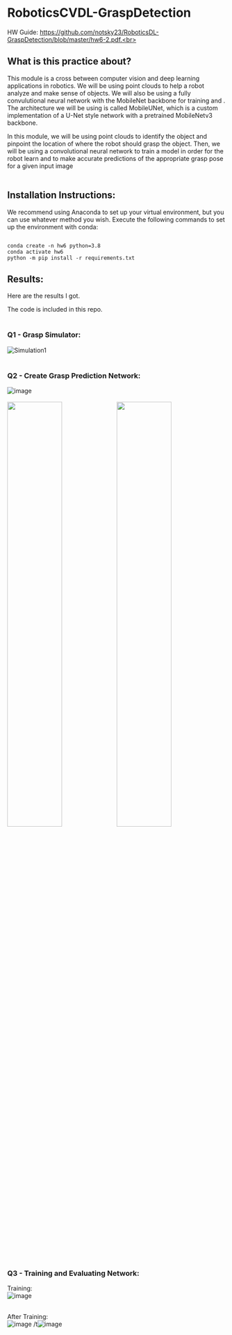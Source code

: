 # RoboticsCVDL-GraspDetection

HW Guide: https://github.com/notsky23/RoboticsDL-GraspDetection/blob/master/hw6-2.pdf.<br><br>

## What is this practice about?<br>

This module is a cross between computer vision and deep learning applications in robotics. We will be using point clouds to help a robot analyze and make sense of objects. We will also be using a fully convulutional neural network with the MobileNet backbone for training and . The architecture we will be using is called MobileUNet, which is a custom implementation of a U-Net style network with a pretrained MobileNetv3 backbone.<br>

In this module, we will be using point clouds to identify the object and pinpoint the location of where the robot should grasp the object. Then, we will be using a convolutional neural network to train a model in order for the robot learn and to make accurate predictions of the appropriate grasp pose for a given input image<br><br>

## Installation Instructions:

We recommend using Anaconda to set up your virtual environment, but you can use whatever method you wish.
Execute the following commands to set up the environment with conda: 
```

conda create -n hw6 python=3.8
conda activate hw6
python -m pip install -r requirements.txt
```

## Results:<br>

Here are the results I got.<br>

The code is included in this repo.<br><br>

### Q1 - Grasp Simulator:<br>

![Simulation1](https://user-images.githubusercontent.com/98131995/236622234-3b492928-a316-4fe9-8dca-d8862dba5e05.gif)<br><br>

### Q2 - Create Grasp Prediction Network:<br>

![image](https://user-images.githubusercontent.com/98131995/236622429-3f2757c6-f76b-4bd8-8edb-ef2f29547c52.png)<br><br>
<img src="https://user-images.githubusercontent.com/98131995/236622581-2d0bee8f-c4af-4674-bf83-ea9230806b92.png" width=50% height=50%><img src="https://user-images.githubusercontent.com/98131995/236622636-4fd863bf-e0bd-4d63-bf1c-f9709d6f5c81.png" width=50% height=50%><br><br>

### Q3 - Training and Evaluating Network:<br>

Training:<br>
![image](https://user-images.githubusercontent.com/98131995/236622819-b619c548-1894-4f1e-8868-3d33526c6950.png)<br><br>

After Training:<br>
![image](https://user-images.githubusercontent.com/98131995/236622932-0cda1e59-729c-4e41-a749-7e467962844b.png)   /t![image](https://user-images.githubusercontent.com/98131995/236622947-ca0609ed-9ed1-409d-81e5-f5bbb29e75b3.png)<br><br>
